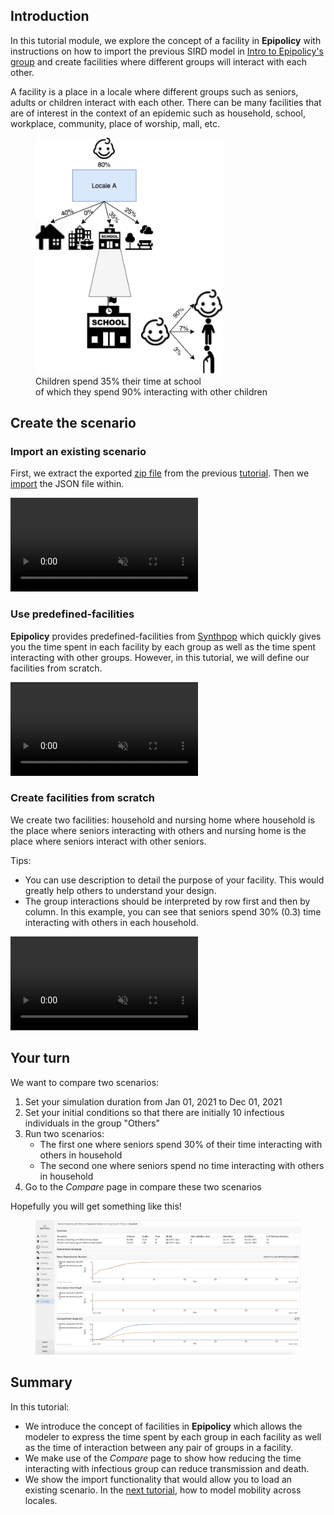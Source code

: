 ## Introduction

In this tutorial module, we explore the concept of a facility in **Epipolicy** with instructions on how to import the previous SIRD model in [Intro to Epipolicy's group](/intro_to_group) and create facilities where different groups will interact with each other.

A facility is a place in a locale where different groups such as seniors, adults or children interact with each other. There can be many facilities that are of interest in the context of an epidemic such as household, school, workplace, community, place of worship, mall, etc.

<figure class="text-center">
  <img src="assets/intro_to_facility/facility.png" width="300"/>
  <figcaption>Children spend 35% their time at school</figcaption>
  <figcaption> of which they spend 90% interacting with other children</figcaption>
</figure>

## Create the scenario

### Import an existing scenario

First, we extract the exported [zip file](/assets/intro_to_facility/My_SIRD_model.zip) from the previous [tutorial](/intro_to_group#export-your-model). Then we [import](importexport) the JSON file within.

<div class="tutorial-video-container">
    <video class="tutorial-video" autoplay muted loop controls>
        <source src="assets/intro_to_facility/import.mp4" type="video/mp4">
    </video>
</div>

### Use predefined-facilities

**Epipolicy** provides predefined-facilities from [Synthpop](https://github.com/InstituteforDiseaseModeling/synthpops) which quickly gives you the time spent in each facility by each group as well as the time spent interacting with other groups. However, in this tutorial, we will define our facilities from scratch.

<div class="tutorial-video-container">
    <video class="tutorial-video" autoplay muted loop>
        <source src="assets/intro_to_facility/predefined-facility.mp4" type="video/mp4">
    </video>
</div>

### Create facilities from scratch

We create two facilities: household and nursing home where household is the place where seniors interacting with others and nursing home is the place where seniors interact with other seniors.

Tips:
- You can use description to detail the purpose of your facility. This would greatly help others to understand your design.
- The group interactions should be interpreted by row first and then by column. In this example, you can see that seniors spend 30% (0.3) time interacting with others in each household.

<div class="tutorial-video-container">
    <video class="tutorial-video" autoplay muted loop controls>
        <source src="assets/intro_to_facility/scratch-facility.mp4" type="video/mp4">
    </video>
</div>

## Your turn

We want to compare two scenarios:
1. Set your simulation duration from Jan 01, 2021 to Dec 01, 2021
2. Set your initial conditions so that there are initially 10 infectious individuals in the group "Others"
3. Run two scenarios:
    * The first one where seniors spend 30% of their time interacting with others in household
    * The second one where seniors spend no time interacting with others in household
4. Go to the _Compare_ page in compare these two scenarios

Hopefully you will get something like this!

<figure class="text-center">
  <img src="assets/intro_to_facility/compare.png"/>
</figure>


## Summary

In this tutorial:
- We introduce the concept of facilities in **Epipolicy** which allows the modeler to express  the time spent by each group in each facility as well as the time of interaction between any pair of groups in a facility.
- We make use of the _Compare_ page to show how  reducing the time interacting with infectious group can reduce transmission and death.
- We show the import functionality that would allow you to load an existing scenario. In the [next tutorial](/intro_to_static_mobility), how to model  mobility across locales.
